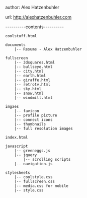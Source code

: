 author: Alex Hatzenbuhler

url: http://alexhatzenbuhler.com

----------contents----------

	coolstuff.html

	documents
		|-- Resume - Alex Hatzenbuhler

	fullscreen
		|-- 3dsquares.html
		|-- bullseye.html
		|-- city.html
		|-- earth.html
		|-- giraffe.html
		|-- retrotv.html
		|-- sky.html
		|-- snow.html
		|-- windmill.html

	imgaes
		|-- favicon
		|-- profile picture
		|-- connect icons
		|-- thumbnails
		|-- full resolution images

	index.html

	javascript
		|-- greeneggs.js
		|-- jquery
			|-- scrolling scripts
		|-- navigation.js

	stylesheets
		|-- coolstyle.css
		|-- fullscreen.css
		|-- media.css for mobile
		|-- style.css